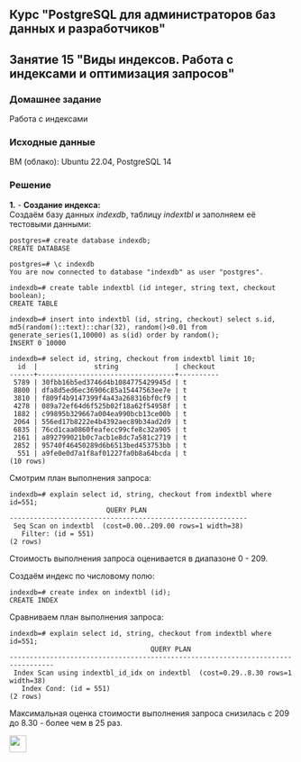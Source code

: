 ## Курс "PostgreSQL для администраторов баз данных и разработчиков"

## Занятие 15 "Виды индексов. Работа с индексами и оптимизация запросов"

### Домашнее задание
Работа с индексами

### Исходные данные
ВМ (облако): Ubuntu 22.04, PostgreSQL 14 

### Решение

**1.** - **Создание индекса:**  
Создаём базу данных _indexdb_, таблицу _indextbl_ и заполняем её тестовыми данными:
```
postgres=# create database indexdb;
CREATE DATABASE

postgres=# \c indexdb
You are now connected to database "indexdb" as user "postgres".

indexdb=# create table indextbl (id integer, string text, checkout boolean);
CREATE TABLE

indexdb=# insert into indextbl (id, string, checkout) select s.id, md5(random()::text)::char(32), random()<0.01 from generate_series(1,10000) as s(id) order by random();
INSERT 0 10000

indexdb=# select id, string, checkout from indextbl limit 10;
  id  |              string              | checkout
------+----------------------------------+----------
 5789 | 30fbb16b5ed3746d4b1084775429945d | t
 8800 | dfa8d5ed6ec36906c85a15447563ee7e | t
 3810 | f809f4b9147399f4a43a268316bf0cf9 | t
 4278 | 089a72ef64d6f525b02f18a62f54958f | t
 1882 | c99895b329667a004ea990bcb13ce00b | t
 2064 | 556ed17b8222e4b4392aec89b34ad2d9 | t
 6835 | 76cd1caa0860feafecc99cfe8c32a905 | t
 2161 | a892799021b0c7acb1e8dc7a581c2719 | t
 2852 | 95740f46450289d6b6513bed453753bb | t
  551 | a9fe0e0d7a1f8af01227fa0b8a64bcda | t
(10 rows)
```

Смотрим план выполнения запроса:
```
indexdb=# explain select id, string, checkout from indextbl where id=551;
                        QUERY PLAN
-----------------------------------------------------------
 Seq Scan on indextbl  (cost=0.00..209.00 rows=1 width=38)
   Filter: (id = 551)
(2 rows)
```
Стоимость выполнения запроса оценивается в диапазоне 0 - 209.

Создаём индекс по числовому полю:
```
indexdb=# create index on indextbl (id);
CREATE INDEX
```

Сравниваем план выполнения запроса:
```
indexdb=# explain select id, string, checkout from indextbl where id=551;
                                   QUERY PLAN
---------------------------------------------------------------------------------
 Index Scan using indextbl_id_idx on indextbl  (cost=0.29..8.30 rows=1 width=38)
   Index Cond: (id = 551)
(2 rows)
```
Максимальная оценка стоимости выполнения запроса снизилась с 209 до 8.30 - более чем в 25 раз.














<code><img height="30" src="https://cdn.jsdelivr.net/npm/simple-icons@3.13.0/icons/postgresql.svg"></code>
